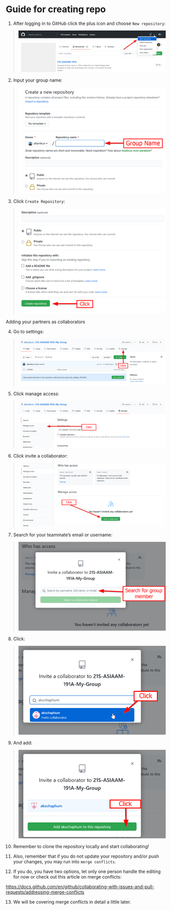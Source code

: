 # Guide for creating repo

1.  After logging in to GitHub click the plus icon and choose `New
    repository`:

> <img src="media\git_creating1.png"  />

2.  Input your group name:

> <img src="media\git_creating2.png"  />

3.  Click `Create Repository`:

> <img src="media\git_creating3.png"  />

Adding your partners as collaborators

4.  Go to settings:

> <img src="media\git_creating4.png"  />

5.  Click manage access:

> <img src="media\git_creating5.png"  />

6.  Click invite a collaborator:

> <img src="media\git_creating6.png"  />

7.  Search for your teammate’s email or username:

> <img src="media\git_creating7.png"  />

8.  Click:

> <img src="media\git_creating8.png"  />

9.  And add:

> <img src="media\git_creating9.png"  />

10. Remember to clone the repository locally and start collaborating!

11. Also, remember that if you do not update your repository and/or push
    your changes, you may run into `merge conflicts`.

12. If you do, you have two options, let only one person handle the
    editing for now or check out this article on merge conflicts:

<https://docs.github.com/en/github/collaborating-with-issues-and-pull-requests/addressing-merge-conflicts>

13. We will be covering merge conflicts in detail a little later.

